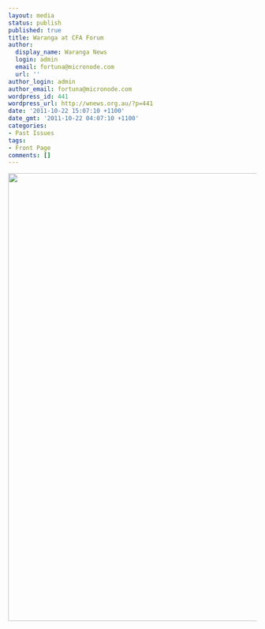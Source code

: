 ```yaml
---
layout: media
status: publish
published: true
title: Waranga at CFA Forum
author:
  display_name: Waranga News
  login: admin
  email: fortuna@micronode.com
  url: ''
author_login: admin
author_email: fortuna@micronode.com
wordpress_id: 441
wordpress_url: http://wnews.org.au/?p=441
date: '2011-10-22 15:07:10 +1100'
date_gmt: '2011-10-22 04:07:10 +1100'
categories:
- Past Issues
tags:
- Front Page
comments: []
---
```


<a href="http://wnews.org.au/wp-content/uploads/2011/10/frontpage-20111020.pdf"><img class="alignnone size-full wp-image-440" title="Front Page - October 20, 2011" src="http://wnews.org.au/wp-content/uploads/2011/10/frontpage-20111020.png" alt="" width="624" height="907" /></a>
